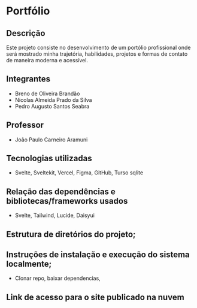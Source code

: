 # Portfólio

## Descrição
Este projeto consiste no desenvolvimento de um portólio profissional onde será mostrado minha trajetória, habilidades, projetos e formas de contato de maneira moderna
e acessível.

## Integrantes
- Breno de Oliveira Brandão 
- Nicolas Almeida Prado da Silva	
- Pedro Augusto Santos Seabra	

## Professor
- João Paulo Carneiro Aramuni



## Tecnologias utilizadas
- Svelte, Sveltekit, Vercel, Figma, GitHub, Turso sqlite
 
## Relação das dependências e bibliotecas/frameworks usados
- Svelte, Tailwind, Lucide, Daisyui
 
## Estrutura de diretórios do projeto;

## Instruções de instalação e execução do sistema localmente;
- Clonar repo, baixar dependencias, 

## Link de acesso para o site publicado na nuvem



